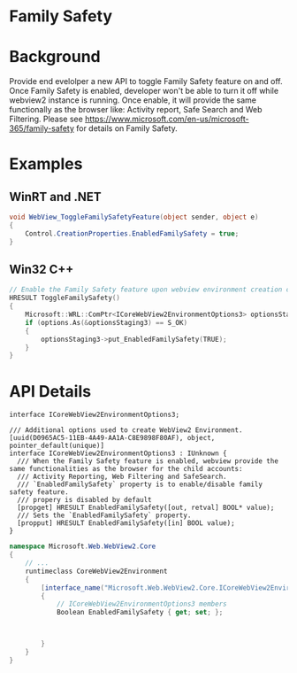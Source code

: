 Family Safety
===

# Background
Provide end evelolper a new API to toggle Family Safety feature on and off. Once Family Safety is enabled, developer won't be able to turn it off while webview2 instance is running. Once enable, it will provide the same functionally as the browser like: Activity report, Safe Search and Web Filtering. Please see https://www.microsoft.com/en-us/microsoft-365/family-safety for details on Family Safety. 

# Examples
## WinRT and .NET   
```c#
void WebView_ToggleFamilySafetyFeature(object sender, object e)
{
    Control.CreationProperties.EnabledFamilySafety = true;
}


```
## Win32 C++
```cpp
// Enable the Family Safety feature upon webview environment creation complete
HRESULT ToggleFamilySafety()
{
    Microsoft::WRL::ComPtr<ICoreWebView2EnvironmentOptions3> optionsStaging3;
    if (options.As(&optionsStaging3) == S_OK)
    {
        optionsStaging3->put_EnabledFamilySafety(TRUE);
    }
}
```

# API Details    
```
interface ICoreWebView2EnvironmentOptions3;

/// Additional options used to create WebView2 Environment.
[uuid(D0965AC5-11EB-4A49-AA1A-C8E9898F80AF), object, pointer_default(unique)]
interface ICoreWebView2EnvironmentOptions3 : IUnknown {
  /// When the Family Safety feature is enabled, webview provide the same functionalities as the browser for the child accounts:
  /// Activity Reporting, Web Filtering and SafeSearch.
  /// `EnabledFamilySafety` property is to enable/disable family safety feature.
  /// propery is disabled by default
  [propget] HRESULT EnabledFamilySafety([out, retval] BOOL* value);
  /// Sets the `EnabledFamilySafety` property.
  [propput] HRESULT EnabledFamilySafety([in] BOOL value);
}
```

```c# (but really MIDL3)
namespace Microsoft.Web.WebView2.Core
{
    // ...
    runtimeclass CoreWebView2Environment
    {
        [interface_name("Microsoft.Web.WebView2.Core.ICoreWebView2EnvironmentOptions3")]
        {
            // ICoreWebView2EnvironmentOptions3 members
            Boolean EnabledFamilySafety { get; set; };



        }
    }
}
```

